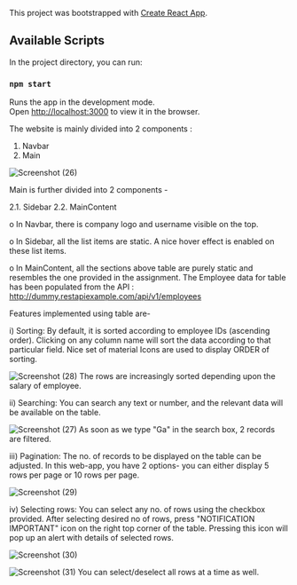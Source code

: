 This project was bootstrapped with [Create React App](https://github.com/facebook/create-react-app).

## Available Scripts

In the project directory, you can run:

### `npm start`

Runs the app in the development mode.<br />
Open [http://localhost:3000](http://localhost:3000) to view it in the browser.


The website is mainly divided into 2 components : 
1. Navbar
2. Main

![Screenshot (26)](https://user-images.githubusercontent.com/55524764/96333563-56099f80-1088-11eb-8235-5f1c87ac82bc.png)

Main is further divided into 2 components - 

2.1. Sidebar
2.2. MainContent

o In Navbar, there is company logo and username visible on the top.

o In Sidebar, all the list items are static. A nice hover effect is enabled on these list items.

o In MainContent, all the sections above table are purely static and resembles the one provided in the assignment.
The Employee data for table has been populated from the API : http://dummy.restapiexample.com/api/v1/employees



Features implemented using table are-


i) Sorting: By default, it is sorted according to employee IDs (ascending order). Clicking on any column name will sort the data according to that particular field. Nice set of material Icons are used to display ORDER of sorting.

![Screenshot (28)](https://user-images.githubusercontent.com/55524764/96333594-7fc2c680-1088-11eb-9fb6-a9fb36280d2a.png)
The rows are increasingly sorted depending upon the salary of employee.



ii) Searching: You can search any text or number, and the relevant data will be available on the table.

![Screenshot (27)](https://user-images.githubusercontent.com/55524764/96333597-84877a80-1088-11eb-9250-88f436228fe5.png)
As soon as we type "Ga" in the search box, 2 records are filtered.



iii) Pagination: The no. of records to be displayed on the table can be adjusted. In this web-app, you have 2 options- you can either display 5 rows per page or 10 rows per page.

![Screenshot (29)](https://user-images.githubusercontent.com/55524764/96333665-ecd65c00-1088-11eb-8b75-e4f60e6f5bc2.png)



iv) Selecting rows: You can select any no. of rows using the checkbox provided. After selecting desired no of rows, press "NOTIFICATION IMPORTANT" icon on the right top corner of the table. Pressing this icon will pop up an alert with details of selected rows.

![Screenshot (30)](https://user-images.githubusercontent.com/55524764/96333672-f4960080-1088-11eb-8c52-f307cc1d127d.png)

![Screenshot (31)](https://user-images.githubusercontent.com/55524764/96333678-f8c21e00-1088-11eb-8bb6-b32b9579d45f.png)
You can select/deselect all rows at a time as well.
